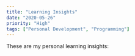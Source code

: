 ```yaml
---
title: "Learning Insights"
date: "2020-05-26"
priority: "High"
tags: ["Personal Development", "Programming"]
---
```


These are my personal learning insights:
